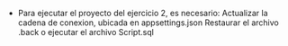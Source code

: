 * Para ejecutar el proyecto del ejercicio 2, es necesario:
  Actualizar la cadena de conexion, ubicada en appsettings.json
  Restaurar el archivo .back o ejecutar el archivo Script.sql